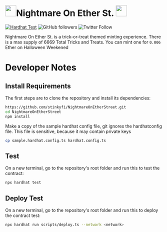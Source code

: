 # <img src="https://github.com/stinkyfi/NightmareOnEtherStreet/blob/main/images/NOES-Logo.gif" width="35">Nightmare On Ether St. <img src="https://github.com/stinkyfi/NightmareOnEtherStreet/blob/main/images/NOES-Logo.gif" width="35">

[![Hardhat Test](https://github.com/stinkyfi/NightmareOnEtherStreet/actions/workflows/NOES.yml/badge.svg)](https://github.com/stinkyfi/NightmareOnEtherStreet/actions/workflows/NOES.yml) ![GitHub followers](https://img.shields.io/github/followers/stinkyfi?style=social)
![Twitter Follow](https://img.shields.io/twitter/follow/nomamesgwei?style=social)

Nightmare On Ether St. is a trick-or-treat themed minting experience. There is a max supply of 6669 Total Tricks and Treats.
You can mint one for `0.006` Ether on Halloween Weekened

# Developer Notes 

## Install Requirements

The first steps are to clone the repository and install its dependencies:

```sh
https://github.com/stinkyfi/NightmareOnEtherStreet.git
cd NightmareOnEtherStreet
npm install
```

Make a copy of the sample hardhat config file, git ignores the hardhatconfig file.
This file is sensitive, because it may contain private keys
```sh
cp sample.hardhat.config.ts hardhat.config.ts
```

## Test
On a new terminal, go to the repository's root folder and run this to
test the contract:

```sh
npx hardhat test
```

## Deploy Test
On a new terminal, go to the repository's root folder and run this to
deploy the contract test:

```sh
npx hardhat run scripts/deploy.ts --network <network>
```
